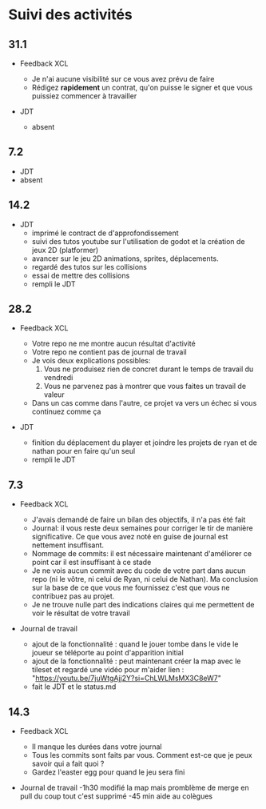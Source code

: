 # Suivi des activités

## 31.1

- Feedback XCL
    - Je n'ai aucune visibilité sur ce vous avez prévu de faire
    - Rédigez **rapidement** un contrat, qu'on puisse le signer et que vous puissiez commencer à travailler

- JDT
  - absent     

## 7.2
- JDT
 - absent 
    


## 14.2
- JDT
  - imprimé le contract de d'approfondissement
  - suivi des tutos youtube sur l'utilisation de godot et la création de jeux 2D (platformer)
  - avancer sur le jeu 2D animations, sprites, déplacements.
  - regardé des tutos sur les collisions 
  - essai de mettre des collisions
  - rempli le JDT

## 28.2

- Feedback XCL
    - Votre repo ne me montre aucun résultat d'activité
    - Votre repo ne contient pas de journal de travail
    - Je vois deux explications possibles:
        1. Vous ne produisez rien de concret durant le temps de travail du vendredi
        1. Vous ne parvenez pas à montrer que vous faites un travail de valeur
    - Dans un cas comme dans l'autre, ce projet va vers un échec si vous continuez comme ça

- JDT
  - finition du déplacement du player et joindre les projets de ryan et de nathan pour en faire qu'un seul
  - rempli le JDT


## 7.3

- Feedback XCL
    - J'avais demandé de faire un bilan des objectifs, il n'a pas été fait
    - Journal: il vous reste deux semaines pour corriger le tir de manière significative. Ce que vous avez noté en guise de journal est nettement insuffisant.
    - Nommage de commits: il est nécessaire maintenant d'améliorer ce point car il est insuffisant à ce stade
    - Je ne vois aucun commit avec du code de votre part dans aucun repo (ni le vôtre, ni celui de Ryan, ni celui de Nathan). Ma conclusion sur la base de ce que vous me fournissez c'est que vous ne contribuez pas au projet.
    - Je ne trouve nulle part des indications claires qui me permettent de voir le résultat de votre travail

- Journal de travail
  - ajout de la fonctionnalité : quand le jouer tombe dans le vide le joueur se téléporte au point d'apparition initial
  - ajout de la fonctionnalité : peut maintenant créer la map avec le tileset et regardé une vidéo pour m'aider lien : "https://youtu.be/7juWtgAjj2Y?si=ChLWLMsMX3C8eW7"
  - fait le JDT et le status.md


## 14.3

- Feedback XCL
    - Il manque les durées dans votre journal
    - Tous les commits sont faits par vous. Comment est-ce que je peux savoir qui a fait quoi ?
    - Gardez l'easter egg pour quand le jeu sera fini

- Journal de travail
    -1h30 modifié la map mais promblème de merge en pull du coup tout c'est supprimé
    -45 min aide au colègues
